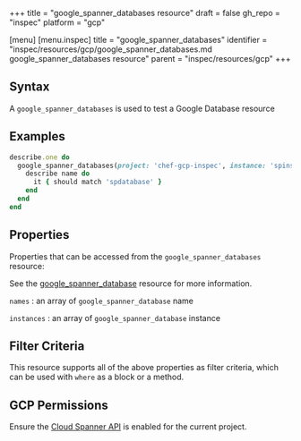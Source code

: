 +++
title = "google_spanner_databases resource"
draft = false
gh_repo = "inspec"
platform = "gcp"

[menu]
  [menu.inspec]
    title = "google_spanner_databases"
    identifier = "inspec/resources/gcp/google_spanner_databases.md google_spanner_databases resource"
    parent = "inspec/resources/gcp"
+++

## Syntax

A `google_spanner_databases` is used to test a Google Database resource

## Examples

```ruby
describe.one do
  google_spanner_databases(project: 'chef-gcp-inspec', instance: 'spinstance').names.each do |name|
    describe name do
      it { should match 'spdatabase' }
    end
  end
end
```

## Properties

Properties that can be accessed from the `google_spanner_databases` resource:

See the [google_spanner_database](/inspec/resources/google_spanner_database/#properties) resource for more information.

`names`
: an array of `google_spanner_database` name

`instances`
: an array of `google_spanner_database` instance

## Filter Criteria

This resource supports all of the above properties as filter criteria, which can be used
with `where` as a block or a method.

## GCP Permissions

Ensure the [Cloud Spanner API](https://console.cloud.google.com/apis/library/spanner.googleapis.com/) is enabled for the current project.
